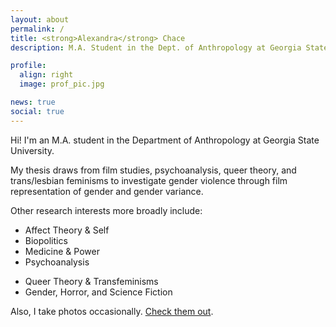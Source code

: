 ```yaml
---
layout: about
permalink: /
title: <strong>Alexandra</strong> Chace
description: M.A. Student in the Dept. of Anthropology at Georgia State University.

profile:
  align: right
  image: prof_pic.jpg

news: true
social: true
---
```


Hi! I'm an M.A. student in the Department of Anthropology at Georgia State University.

My thesis draws from film studies, psychoanalysis, queer theory, and trans/lesbian feminisms to investigate gender violence through film representation of gender and gender variance.

Other research interests more broadly include:
- Affect Theory & Self
- Biopolitics
- Medicine & Power
- Psychoanalysis
<!-- - Gender & Class -->
- Queer Theory & Transfeminisms
- Gender, Horror, and Science Fiction

<!-- I'm also a developer with experience in a wide range of technologies, including:
- Ruby
- Python
- Java
- HTML/CSS
- React -->

Also, I take photos occasionally. [Check them out](https://instagram.com/alxndramc).